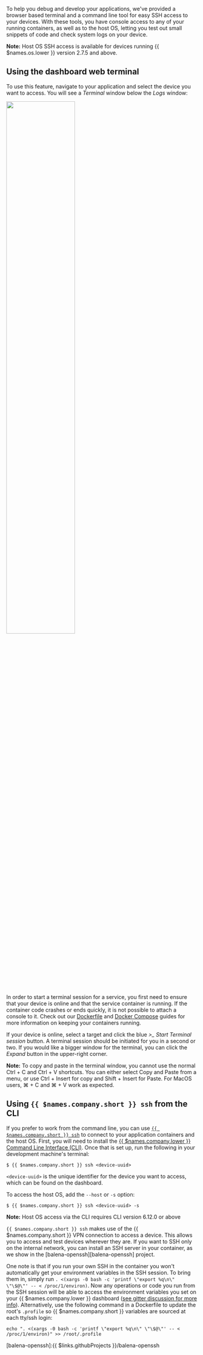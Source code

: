 To help you debug and develop your applications, we've provided a browser based terminal and a command line tool for easy SSH access to your devices. With these tools, you have console access to any of your running containers, as well as to the host OS, letting you test out small snippets of code and check system logs on your device.

__Note:__ Host OS SSH access is available for devices running {{ $names.os.lower }} version 2.7.5 and above.

## Using the dashboard web terminal

To use this feature, navigate to your application and select the device you want to access. You will see a *Terminal* window below the *Logs* window:

<img src="/img/common/device/terminal.png" width="60%">

In order to start a terminal session for a service, you first need to ensure that your device is online and that the service container is running. If the container code crashes or ends quickly, it is not possible to attach a console to it. Check out our [Dockerfile][dockerfile-init] and [Docker Compose][compose-init] guides for more information on keeping your containers running.

If your device is online, select a target and click the blue *>_ Start Terminal session* button. A terminal session should be initiated for you in a second or two. If you would like a bigger window for the terminal, you can click the *Expand* button in the upper-right corner.

__Note:__ To copy and paste in the terminal window,  you cannot use the normal Ctrl + C and Ctrl + V shortcuts. You can either select Copy and Paste from a menu, or use Ctrl + Insert for copy and Shift + Insert for Paste. For MacOS users, ⌘ + C and ⌘ + V work as expected.

## Using `{{ $names.company.short }} ssh` from the CLI

If you prefer to work from the command line, you can use [`{{ $names.company.short }} ssh`][balena-ssh] to connect to your application containers and the host OS. First, you will need to install the [{{ $names.company.lower }} Command Line Interface (CLI)](/tools/cli/). Once that is set up, run the following in your development machine's terminal:

```shell
$ {{ $names.company.short }} ssh <device-uuid>
```

`<device-uuid>` is the unique identifier for the device you want to access, which can be found on the dashboard.

To access the host OS, add the `--host` or `-s` option:

```shell
$ {{ $names.company.short }} ssh <device-uuid> -s
```

__Note:__ Host OS access via the CLI requires CLI version 6.12.0 or above


`{{ $names.company.short }} ssh` makes use of the {{ $names.company.short }} VPN connection to access a device. This allows you to access and test devices wherever they are. If you want to SSH only on the internal network, you can install an SSH server in your container, as we show in the [balena-openssh][balena-openssh] project.

One note is that if you run your own SSH in the container you won't automatically get your environment variables in the SSH session. To bring them in, simply run `. <(xargs -0 bash -c 'printf \"export %q\n\" \"\$@\"' -- < /proc/1/environ)`. Now any operations or code you run from the SSH session will be able to access the environment variables you set on your {{ $names.company.lower }} dashboard ([see gitter discussion for more info](https://gitter.im/resin-io/chat?at=57be336fce157d1b57a19e82)). Alternatively, use the following command in a Dockerfile to update the root's `.profile` so {{ $names.company.short }} variables are sourced at each tty/ssh login:
```
echo ". <(xargs -0 bash -c 'printf \"export %q\n\" \"\$@\"' -- < /proc/1/environ)" >> /root/.profile
```

[dockerfile-init]:/learn/develop/dockerfile/#init-system
[compose-init]:/learn/develop/multicontainer/#balena-settings
[balena-ssh]:/reference/cli/#ssh-uuid-
[balena-openssh]:{{ $links.githubProjects }}/balena-openssh